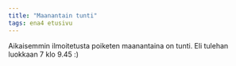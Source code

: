 ```yaml
---
title: "Maanantain tunti"
tags: ena4 etusivu
---
```


Aikaisemmin ilmoitetusta poiketen maanantaina on tunti. Eli tulehan luokkaan 7 klo 9.45 :)
